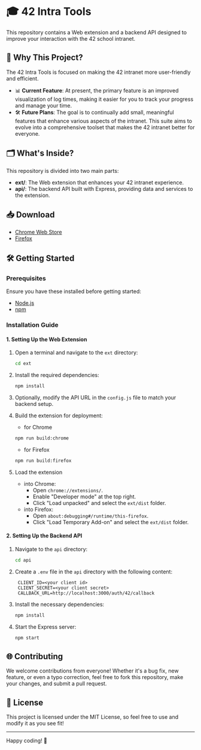 # 🎓 42 Intra Tools

This repository contains a Web extension and a backend API designed to improve your interaction with the 42 school intranet.

## 🚀 Why This Project?

The 42 Intra Tools is focused on making the 42 intranet more user-friendly and efficient. 

- 📊 **Current Feature**: At present, the primary feature is an improved visualization of log times, making it easier for you to track your progress and manage your time.
- 🛠️ **Future Plans**: The goal is to continually add small, meaningful features that enhance various aspects of the intranet. This suite aims to evolve into a comprehensive toolset that makes the 42 intranet better for everyone.

## 🗂️ What's Inside?

This repository is divided into two main parts:

- **ext/**: The Web extension that enhances your 42 intranet experience.
- **api/**: The backend API built with Express, providing data and services to the extension.

## 📥 Download

- [Chrome Web Store](https://chromewebstore.google.com/detail/42-intratools/hmffgknhokibmhbfhmfgfknpcjgeclgo)
- [Firefox](https://github.com/UnRenardQuiDab/42intraExtension/releases)

## 🛠️ Getting Started

### Prerequisites

Ensure you have these installed before getting started:

- [Node.js](https://nodejs.org/)
- [npm](https://www.npmjs.com/)

### Installation Guide

#### 1. Setting Up the Web Extension

1. Open a terminal and navigate to the `ext` directory:
   ```bash
   cd ext
   ```

2. Install the required dependencies:
   ```bash
   npm install
   ```

3. Optionally, modify the API URL in the `config.js` file to match your backend setup.

4. Build the extension for deployment:

   - for Chrome
   ```bash
   npm run build:chrome
   ```
   
   - for Firefox
   ```bash
   npm run build:firefox
   ```

5. Load the extension

   - into Chrome:
      - Open `chrome://extensions/`.
      - Enable "Developer mode" at the top right.
      - Click "Load unpacked" and select the `ext/dist` folder.
   - into Firefox:
      - Open `about:debugging#/runtime/this-firefox`.
      - Click "Load Temporary Add-on" and select the `ext/dist` folder.

#### 2. Setting Up the Backend API

1. Navigate to the `api` directory:
   ```bash
   cd api
   ```

2. Create a `.env` file in the `api` directory with the following content:
   ```env
	CLIENT_ID=<your client id>
	CLIENT_SECRET=<your client secret>
	CALLBACK_URL=http://localhost:3000/auth/42/callback
   ```

3. Install the necessary dependencies:
   ```bash
   npm install
   ```

4. Start the Express server:
   ```bash
   npm start
   ```

## 🌐 Contributing

We welcome contributions from everyone! Whether it's a bug fix, new feature, or even a typo correction, feel free to fork this repository, make your changes, and submit a pull request.

## 📜 License

This project is licensed under the MIT License, so feel free to use and modify it as you see fit!

---

Happy coding! 🎉
